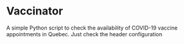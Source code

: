 # Vaccinator
A simple Python script to check the availability of COVID-19 vaccine appointments in Quebec. Just check the header configuration
